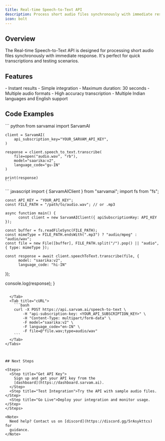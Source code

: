 ```yaml
---
title: Real-time Speech-to-Text API
description: Process short audio files synchronously with immediate response
icon: bolt
---
```


## Overview

The Real-time Speech-to-Text API is designed for processing short audio files synchronously with immediate response. It's perfect for quick transcriptions and testing scenarios.

## Features

<CardGroup cols={2}>
  <Card title="Processing" icon="bolt">
    - Instant results
    - Simple integration
    - Maximum duration: 30 seconds
  </Card>

  <Card title="Audio Support" icon="file-audio">
    - Multiple audio formats
    - High accuracy transcription
    - Multiple Indian languages and English support
  </Card>
</CardGroup>


## Code Examples

<Tabs>
  <Tab title="Python">
    ``` python
    from sarvamai import SarvamAI

    client = SarvamAI(
        api_subscription_key="YOUR_SARVAM_API_KEY",
    )

    response = client.speech_to_text.transcribe(
        file=open("audio.wav", "rb"),
        model="saarika:v2",
        language_code="gu-IN"
    )

    print(response)
    ```

  </Tab>
  <Tab title="JavaScript">
    ``` javascript
    import { SarvamAIClient } from "sarvamai";
    import fs from "fs";

    const API_KEY = "YOUR_API_KEY";
    const FILE_PATH = "/path/to/audio.wav"; // or .mp3

    async function main() {
          const client = new SarvamAIClient({ apiSubscriptionKey: API_KEY });

    const buffer = fs.readFileSync(FILE_PATH);
    const mimeType = FILE_PATH.endsWith(".mp3") ? "audio/mpeg" : "audio/wav";
    const file = new File([buffer], FILE_PATH.split("/").pop() || "audio", { type: mimeType });

    const response = await client.speechToText.transcribe(file, {
          model: "saarika:v2",
          language_code: "hi-IN"
});

console.log(response);
}
```

  </Tab>
  <Tab title="cURL">
    ```bash
    curl -X POST https://api.sarvam.ai/speech-to-text \
        -H "api-subscription-key: <YOUR_API_SUBSCRIPTION_KEY>" \
        -H "Content-Type: multipart/form-data" \
        -F model="saarika:v2" \
        -F language_code="en-IN" \
        -F file=@"file.wav;type=audio/wav"
    ```
  </Tab>
</Tabs>



## Next Steps

<Steps>
  <Step title="Get API Key">
    Sign up and get your API key from the
    [dashboard](https://dashboard.sarvam.ai).
  </Step>
  <Step title="Test Integration">Try the API with sample audio files.</Step>
  <Step title="Go Live">Deploy your integration and monitor usage.</Step>
</Steps>

<Note>
  Need help? Contact us on [discord](https://discord.gg/5rAsykttcs) for
  guidance.
</Note>